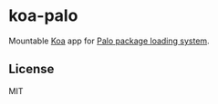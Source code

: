 # koa-palo

Mountable [Koa](http://github.com/koajs/koa) app for [Palo package loading system](http://github.com/trevorparscal/palo).

## License

MIT
